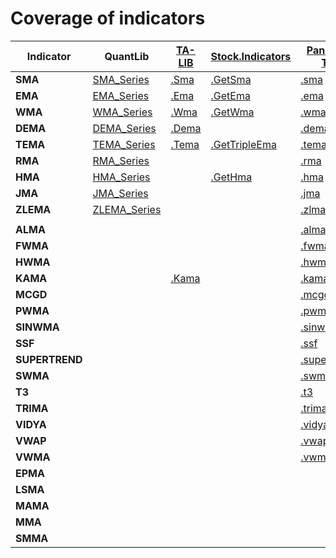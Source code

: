 # Coverage of indicators

| Indicator | QuantLib | [TA-LIB ](https://github.com/hmG3/TA-Lib.NETCore) | [Stock.Indicators](https://github.com/DaveSkender/Stock.Indicators) | [Pandas-TA](https://github.com/twopirllc/pandas-ta) |
|--|--|--|--| --|
| **SMA** | [SMA_Series](https://github.com/mihakralj/QuantLib/blob/main/QuantLib/Series/SMA_Series.cs) | [.Sma](https://github.com/hmG3/TA-Lib.NETCore/blob/master/src/TALib.NETCore/TAFunc/TA_Sma.cs) | [.GetSma](https://github.com/DaveSkender/Stock.Indicators/blob/main/src/s-z/Sma/Sma.cs) | [.sma](https://github.com/twopirllc/pandas-ta/blob/main/pandas_ta/overlap/sma.py) |
| **EMA** | [EMA_Series](https://github.com/mihakralj/QuantLib/blob/main/QuantLib/Series/EMA_Series.cs) | [.Ema](https://github.com/hmG3/TA-Lib.NETCore/blob/master/src/TALib.NETCore/TAFunc/TA_Ema.cs) | [.GetEma](https://github.com/DaveSkender/Stock.Indicators/blob/main/src/e-k/Ema/Ema.cs) | [.ema](https://github.com/twopirllc/pandas-ta/blob/main/pandas_ta/overlap/ema.py) |
| **WMA** | [WMA_Series](https://github.com/mihakralj/QuantLib/blob/main/QuantLib/Series/WMA_Series.cs)| [.Wma](https://github.com/hmG3/TA-Lib.NETCore/blob/master/src/TALib.NETCore/TAFunc/TA_Wma.cs) | [.GetWma](https://github.com/DaveSkender/Stock.Indicators/blob/main/src/s-z/Wma/Wma.cs) | [.wma](https://github.com/twopirllc/pandas-ta/blob/main/pandas_ta/overlap/wma.py) |
| **DEMA** | [DEMA_Series](https://github.com/mihakralj/QuantLib/blob/main/QuantLib/Series/DEMA_Series.cs) | [.Dema](https://github.com/hmG3/TA-Lib.NETCore/blob/master/src/TALib.NETCore/TAFunc/TA_Dema.cs) |  | [.dema](https://github.com/twopirllc/pandas-ta/blob/main/pandas_ta/overlap/dema.py) |
| **TEMA** | [TEMA_Series](https://github.com/mihakralj/QuantLib/blob/main/QuantLib/Series/TEMA_Series.cs) | [.Tema](https://github.com/hmG3/TA-Lib.NETCore/blob/master/src/TALib.NETCore/TAFunc/TA_Tema.cs) | [.GetTripleEma](https://github.com/DaveSkender/Stock.Indicators/blob/main/src/s-z/TripleEma/TripleEma.cs) | [.tema](https://github.com/twopirllc/pandas-ta/blob/main/pandas_ta/overlap/tema.py) |
| **RMA** | [RMA_Series](https://github.com/mihakralj/QuantLib/blob/main/QuantLib/Series/RMA_Series.cs) | | | [.rma](https://github.com/twopirllc/pandas-ta/blob/main/pandas_ta/overlap/rma.py) |
| **HMA** | [HMA_Series](https://github.com/mihakralj/QuantLib/blob/main/QuantLib/Series/HMA_Series.cs) | | [.GetHma](https://github.com/DaveSkender/Stock.Indicators/blob/main/src/e-k/Hma/Hma.cs) | [.hma](https://github.com/twopirllc/pandas-ta/blob/main/pandas_ta/overlap/hma.py) |
| **JMA** | [JMA_Series](https://github.com/mihakralj/QuantLib/blob/main/QuantLib/Series/JMA_Series.cs) | | | [.jma](https://github.com/twopirllc/pandas-ta/blob/main/pandas_ta/overlap/jma.py) |
| **ZLEMA** | [ZLEMA_Series](https://github.com/mihakralj/QuantLib/blob/main/QuantLib/Series/ZLEMA_Series.cs) | | | [.zlma](https://github.com/twopirllc/pandas-ta/blob/main/pandas_ta/overlap/zlma.py) |
|||||
| **ALMA** | | | | [.alma](https://github.com/twopirllc/pandas-ta/blob/main/pandas_ta/overlap/alma.py) |
| **FWMA** | | | | [.fwma](https://github.com/twopirllc/pandas-ta/blob/main/pandas_ta/overlap/fwma.py) |
| **HWMA** | | | | [.hwma](https://github.com/twopirllc/pandas-ta/blob/main/pandas_ta/overlap/hwma.py) |
| **KAMA** | | [.Kama](https://github.com/hmG3/TA-Lib.NETCore/blob/master/src/TALib.NETCore/TAFunc/TA_Kama.cs) | | [.kama](https://github.com/twopirllc/pandas-ta/blob/main/pandas_ta/overlap/kama.py) |
| **MCGD** | | | | [.mcgd](https://github.com/twopirllc/pandas-ta/blob/main/pandas_ta/overlap/mcgd.py) |
| **PWMA** | | | | [.pwma](https://github.com/twopirllc/pandas-ta/blob/main/pandas_ta/overlap/pwma.py) |
| **SINWMA** | | | | [.sinwma](https://github.com/twopirllc/pandas-ta/blob/main/pandas_ta/overlap/sinwma.py) |
| **SSF** | | | | [.ssf](https://github.com/twopirllc/pandas-ta/blob/main/pandas_ta/overlap/ssf.py) |
| **SUPERTREND** | | | | [.supertrend](https://github.com/twopirllc/pandas-ta/blob/main/pandas_ta/overlap/supertrend.py) |
| **SWMA** | | | | [.swma](https://github.com/twopirllc/pandas-ta/blob/main/pandas_ta/overlap/swma.py) |
| **T3** | | | | [.t3](https://github.com/twopirllc/pandas-ta/blob/main/pandas_ta/overlap/t3.py) |
| **TRIMA** | | | | [.trima](https://github.com/twopirllc/pandas-ta/blob/main/pandas_ta/overlap/trima.py) |
| **VIDYA** | | | | [.vidya](https://github.com/twopirllc/pandas-ta/blob/main/pandas_ta/overlap/vidya.py) |
| **VWAP** | | | | [.vwap](https://github.com/twopirllc/pandas-ta/blob/main/pandas_ta/overlap/vwap.py) |
| **VWMA** | | | | [.vwma](https://github.com/twopirllc/pandas-ta/blob/main/pandas_ta/overlap/vwma.py) |
|**EPMA**||||
|**LSMA**||||
|**MAMA**||||
|**MMA**||||
|**SMMA**||||
